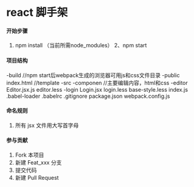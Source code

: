 # react 脚手架

#### 开始步骤
1. npm install （当前所需node_modules）
2、npm start

#### 项目结构
-build  //npm start后webpack生成的浏览器可用js和css文件目录
-public
  index.html //template
-src
  -componen  //主要编辑内容，html和css
    -editor
      Editor.jsx.js
      editor.less
    -login
      Login.jsx
      login.less
    base-style.less
  index.js
.babel-loader
.babelrc
.gitignore
package.json
webpack.config.js

#### 命名规则

1. 所有 jsx 文件用大写首字母

#### 参与贡献

1. Fork 本项目
2. 新建 Feat_xxx 分支
3. 提交代码
4. 新建 Pull Request
